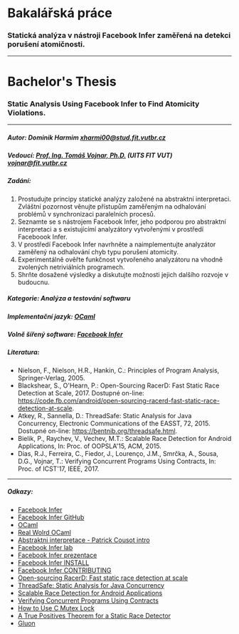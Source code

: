 # Bakalářská práce
### Statická analýza v nástroji Facebook Infer zaměřená na detekci porušení atomičnosti.

---

# Bachelor's Thesis
### Static Analysis Using Facebook Infer to Find Atomicity Violations.

---

##### Autor: Dominik Harmim <xharmi00@stud.fit.vutbr.cz>

##### Vedoucí: [Prof. Ing. Tomáš Vojnar, Ph.D.](http://www.fit.vutbr.cz/~vojnar/.cs) (UITS FIT VUT) <vojnar@fit.vutbr.cz>

##### Zadání:
1. Prostudujte principy statické analýzy založené na abstraktní interpretaci.
   Zvláštní pozornost věnujte přístupům zaměřeným na odhalování problémů v
   synchronizaci paralelních procesů.
2. Seznamte se s nástrojem Facebook Infer, jeho podporou pro abstraktní
   interpretaci a s existujícímí analyzátory vytvořenými v prostředí Faceboook
   Infer.
3. V prostředí Facebook Infer navrhněte a naimplementujte analyzátor zaměřený
   na odhalování chyb typu porušení atomicity.
4. Experimentálně ověřte funkčnost vytvořeného analyzátoru na vhodně zvolených
   netriviálních programech.
5. Shrňte dosažené výsledky a diskutujte možnosti jejich dalšího rozvoje
   v budoucnu.

##### Kategorie: Analýza a testování softwaru

##### Implementační jazyk: [OCaml](https://ocaml.org)

##### Volně šířený software: [Facebook Infer](https://fbinfer.com)

##### Literatura:
- Nielson, F., Nielson, H.R., Hankin, C.: Principles of Program Analysis,
  Springer-Verlag, 2005.
- Blackshear, S., O'Hearn, P.: Open-Sourcing RacerD: Fast Static Race Detection
  at Scale, 2017. Dostupné on-line:
  https://code.fb.com/android/open-sourcing-racerd-fast-static-race-detection-at-scale.
- Atkey, R., Sannella, D.: ThreadSafe: Static Analysis for Java Concurrency,
  Electronic Communications of the EASST, 72, 2015. Dostupné on-line:
  https://bentnib.org/threadsafe.html.
- Bielik, P., Raychev, V., Vechev, M.T.: Scalable Race Detection for
  Android Applications, In: Proc. of OOPSLA'15, ACM, 2015.
- Dias, R.J., Ferreira, C., Fiedor, J., Lourenço, J.M., Smrčka, A., Sousa, D.G.,
  Vojnar, T.: Verifying Concurrent Programs Using Contracts, In: Proc. of
  ICST'17, IEEE, 2017.

---

##### Odkazy:
- [Facebook Infer](https://fbinfer.com)
- [Facebook Infer GitHub](https://github.com/facebook/infer)
- [OCaml](https://ocaml.org)
- [Real Wolrd OCaml](https://v1.realworldocaml.org/v1/en/html/index.html)
- [Abstraktni interpretace - Patrick Cousot intro](https://www.di.ens.fr/~cousot/AI/IntroAbsInt.html)
- [Facebook Infer lab](https://github.com/facebook/infer/blob/master/infer/src/labs/lab.md)
- [Facebook Infer prezentace](https://fbinfer.com/downloads/pldi17-infer-ai-tutorial.pdf)
- [Facebook Infer INSTALL](https://github.com/facebook/infer/blob/master/INSTALL.md)
- [Facebook Infer CONTRIBUTING](https://github.com/facebook/infer/blob/master/CONTRIBUTING.md)
- [Open-sourcing RacerD: Fast static race detection at scale](https://code.fb.com/android/open-sourcing-racerd-fast-static-race-detection-at-scale)
- [ThreadSafe: Static Analysis for Java Concurrency](https://bentnib.org/threadsafe.html)
- [Scalable Race Detection for Android Applications](https://dl.acm.org/citation.cfm?id=2814303)
- [Verifying Concurrent Programs Using Contracts](https://ieeexplore.ieee.org/document/7927975)
- [How to Use C Mutex Lock](https://www.thegeekstuff.com/2012/05/c-mutex-examples)
- [A True Positives Theorem for a Static Race Detector](https://arxiv.org/abs/1811.03503)
- [Gluon](https://github.com/trxsys/gluon)
